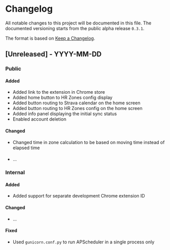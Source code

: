 # Changelog
All notable changes to this project will be documented in this file. The documented versioning starts from the public alpha release `0.3.1`.

The format is based on [Keep a Changelog](https://keepachangelog.com/en/1.0.0/).


## [Unreleased] - YYYY-MM-DD

### Public

#### Added
- Added link to the extension in Chrome store
- Added home button to HR Zones config display
- Added button routing to Strava calendar on the home screen
- Added button routing to HR Zones config on the home screen
- Added info panel displaying the initial sync status
- Enabled account deletion

#### Changed
- Changed time in zone calculation to be based on moving time instead of elapsed time

####
- ...


### Internal

#### Added
- Added support for separate development Chrome extension ID

#### Changed
- ...
#### Fixed
- Used `gunicorn.conf.py` to run APScheduler in a single process only
